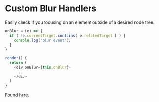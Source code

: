 # Custom Blur Handlers

Easily check if you focusing on an element outside of a desired node tree.

```js
onBlur = (e) => {
  if ( !e.currentTarget.contains( e.relatedTarget ) ) {
    console.log('blur event');
  }
}

render() {
  return (
    <div onBlur={this.onBlur}>
      ..
    </div>
  )
}
```

Found [here](https://stackoverflow.com/a/54956308/4202761).
